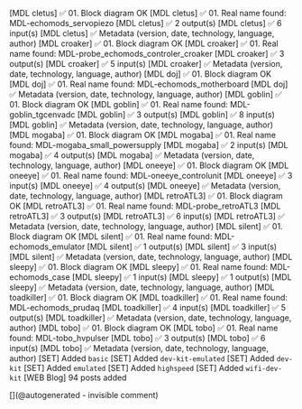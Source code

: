 [MDL cletus] :white_check_mark: 01. Block diagram OK
[MDL cletus] :white_check_mark: 01. Real name found: MDL-echomods_servopiezo
[MDL cletus] :white_check_mark: 2 output(s)
[MDL cletus] :white_check_mark: 6 input(s)
[MDL cletus] :white_check_mark: Metadata (version, date, technology, language, author)
[MDL croaker] :white_check_mark: 01. Block diagram OK
[MDL croaker] :white_check_mark: 01. Real name found: MDL-probe_echomods_controler_croaker
[MDL croaker] :white_check_mark: 3 output(s)
[MDL croaker] :white_check_mark: 5 input(s)
[MDL croaker] :white_check_mark: Metadata (version, date, technology, language, author)
[MDL doj] :white_check_mark: 01. Block diagram OK
[MDL doj] :white_check_mark: 01. Real name found: MDL-echomods_motherboard
[MDL doj] :white_check_mark: Metadata (version, date, technology, language, author)
[MDL goblin] :white_check_mark: 01. Block diagram OK
[MDL goblin] :white_check_mark: 01. Real name found: MDL-goblin_tgcenvadc
[MDL goblin] :white_check_mark: 3 output(s)
[MDL goblin] :white_check_mark: 8 input(s)
[MDL goblin] :white_check_mark: Metadata (version, date, technology, language, author)
[MDL mogaba] :white_check_mark: 01. Block diagram OK
[MDL mogaba] :white_check_mark: 01. Real name found: MDL-mogaba_small_powersupply
[MDL mogaba] :white_check_mark: 2 input(s)
[MDL mogaba] :white_check_mark: 4 output(s)
[MDL mogaba] :white_check_mark: Metadata (version, date, technology, language, author)
[MDL oneeye] :white_check_mark: 01. Block diagram OK
[MDL oneeye] :white_check_mark: 01. Real name found: MDL-oneeye_controlunit
[MDL oneeye] :white_check_mark: 3 input(s)
[MDL oneeye] :white_check_mark: 4 output(s)
[MDL oneeye] :white_check_mark: Metadata (version, date, technology, language, author)
[MDL retroATL3] :white_check_mark: 01. Block diagram OK
[MDL retroATL3] :white_check_mark: 01. Real name found: MDL-probe_retroATL3
[MDL retroATL3] :white_check_mark: 3 output(s)
[MDL retroATL3] :white_check_mark: 6 input(s)
[MDL retroATL3] :white_check_mark: Metadata (version, date, technology, language, author)
[MDL silent] :white_check_mark: 01. Block diagram OK
[MDL silent] :white_check_mark: 01. Real name found: MDL-echomods_emulator
[MDL silent] :white_check_mark: 1 output(s)
[MDL silent] :white_check_mark: 3 input(s)
[MDL silent] :white_check_mark: Metadata (version, date, technology, language, author)
[MDL sleepy] :white_check_mark: 01. Block diagram OK
[MDL sleepy] :white_check_mark: 01. Real name found: MDL-echomods_case
[MDL sleepy] :white_check_mark: 1 input(s)
[MDL sleepy] :white_check_mark: 1 output(s)
[MDL sleepy] :white_check_mark: Metadata (version, date, technology, language, author)
[MDL toadkiller] :white_check_mark: 01. Block diagram OK
[MDL toadkiller] :white_check_mark: 01. Real name found: MDL-echomods_prudaq
[MDL toadkiller] :white_check_mark: 4 input(s)
[MDL toadkiller] :white_check_mark: 5 output(s)
[MDL toadkiller] :white_check_mark: Metadata (version, date, technology, language, author)
[MDL tobo] :white_check_mark: 01. Block diagram OK
[MDL tobo] :white_check_mark: 01. Real name found: MDL-tobo_hvpulser
[MDL tobo] :white_check_mark: 3 output(s)
[MDL tobo] :white_check_mark: 6 input(s)
[MDL tobo] :white_check_mark: Metadata (version, date, technology, language, author)
[SET] Added `basic`
[SET] Added `dev-kit-emulated`
[SET] Added `dev-kit`
[SET] Added `emulated`
[SET] Added `highspeed`
[SET] Added `wifi-dev-kit`
[WEB Blog] 94 posts added

[](@autogenerated - invisible comment)